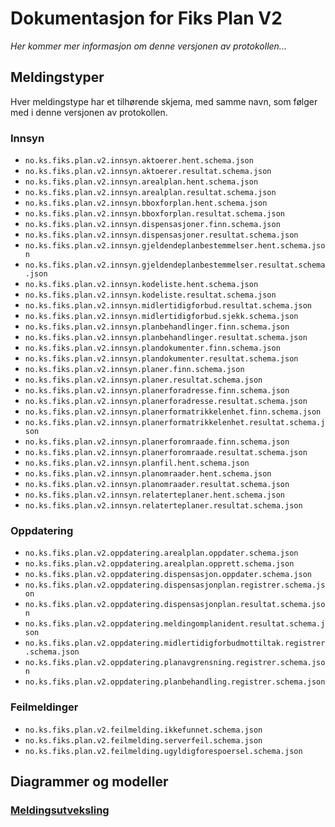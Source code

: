 # Dokumentasjon for Fiks Plan V2

*Her kommer mer informasjon om denne versjonen av protokollen...*

## Meldingstyper

Hver meldingstype har et tilhørende skjema, med samme navn, som følger med i denne versjonen av protokollen.

### Innsyn

- `no.ks.fiks.plan.v2.innsyn.aktoerer.hent.schema.json`
- `no.ks.fiks.plan.v2.innsyn.aktoerer.resultat.schema.json`
- `no.ks.fiks.plan.v2.innsyn.arealplan.hent.schema.json`
- `no.ks.fiks.plan.v2.innsyn.arealplan.resultat.schema.json`
- `no.ks.fiks.plan.v2.innsyn.bboxforplan.hent.schema.json`
- `no.ks.fiks.plan.v2.innsyn.bboxforplan.resultat.schema.json`
- `no.ks.fiks.plan.v2.innsyn.dispensasjoner.finn.schema.json`
- `no.ks.fiks.plan.v2.innsyn.dispensasjoner.resultat.schema.json`
- `no.ks.fiks.plan.v2.innsyn.gjeldendeplanbestemmelser.hent.schema.json`
- `no.ks.fiks.plan.v2.innsyn.gjeldendeplanbestemmelser.resultat.schema.json`
- `no.ks.fiks.plan.v2.innsyn.kodeliste.hent.schema.json`
- `no.ks.fiks.plan.v2.innsyn.kodeliste.resultat.schema.json`
- `no.ks.fiks.plan.v2.innsyn.midlertidigforbud.resultat.schema.json`
- `no.ks.fiks.plan.v2.innsyn.midlertidigforbud.sjekk.schema.json`
- `no.ks.fiks.plan.v2.innsyn.planbehandlinger.finn.schema.json`
- `no.ks.fiks.plan.v2.innsyn.planbehandlinger.resultat.schema.json`
- `no.ks.fiks.plan.v2.innsyn.plandokumenter.finn.schema.json`
- `no.ks.fiks.plan.v2.innsyn.plandokumenter.resultat.schema.json`
- `no.ks.fiks.plan.v2.innsyn.planer.finn.schema.json`
- `no.ks.fiks.plan.v2.innsyn.planer.resultat.schema.json`
- `no.ks.fiks.plan.v2.innsyn.planerforadresse.finn.schema.json`
- `no.ks.fiks.plan.v2.innsyn.planerforadresse.resultat.schema.json`
- `no.ks.fiks.plan.v2.innsyn.planerformatrikkelenhet.finn.schema.json`
- `no.ks.fiks.plan.v2.innsyn.planerformatrikkelenhet.resultat.schema.json`
- `no.ks.fiks.plan.v2.innsyn.planerforomraade.finn.schema.json`
- `no.ks.fiks.plan.v2.innsyn.planerforomraade.resultat.schema.json`
- `no.ks.fiks.plan.v2.innsyn.planfil.hent.schema.json`
- `no.ks.fiks.plan.v2.innsyn.planomraader.hent.schema.json`
- `no.ks.fiks.plan.v2.innsyn.planomraader.resultat.schema.json`
- `no.ks.fiks.plan.v2.innsyn.relaterteplaner.hent.schema.json`
- `no.ks.fiks.plan.v2.innsyn.relaterteplaner.resultat.schema.json`

### Oppdatering

- `no.ks.fiks.plan.v2.oppdatering.arealplan.oppdater.schema.json`
- `no.ks.fiks.plan.v2.oppdatering.arealplan.opprett.schema.json`
- `no.ks.fiks.plan.v2.oppdatering.dispensasjon.oppdater.schema.json`
- `no.ks.fiks.plan.v2.oppdatering.dispensasjonplan.registrer.schema.json`
- `no.ks.fiks.plan.v2.oppdatering.dispensasjonplan.resultat.schema.json`
- `no.ks.fiks.plan.v2.oppdatering.meldingomplanident.resultat.schema.json`
- `no.ks.fiks.plan.v2.oppdatering.midlertidigforbudmottiltak.registrer.schema.json`
- `no.ks.fiks.plan.v2.oppdatering.planavgrensning.registrer.schema.json`
- `no.ks.fiks.plan.v2.oppdatering.planbehandling.registrer.schema.json`

### Feilmeldinger
- `no.ks.fiks.plan.v2.feilmelding.ikkefunnet.schema.json`
- `no.ks.fiks.plan.v2.feilmelding.serverfeil.schema.json`
- `no.ks.fiks.plan.v2.feilmelding.ugyldigforespoersel.schema.json`


## Diagrammer og modeller

### [Meldingsutveksling](Models/README.md)